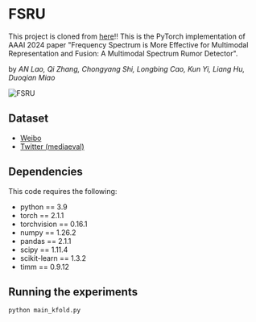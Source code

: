 # FSRU
This project is cloned from [here](https://github.com/dm4m/FSRU.git)!!
This is the PyTorch implementation of AAAI 2024 paper "Frequency Spectrum is More Effective 
for Multimodal Representation and Fusion: A Multimodal Spectrum Rumor Detector".

by _AN Lao, Qi Zhang, Chongyang Shi, Longbing Cao, Kun Yi, Liang Hu, Duoqian Miao_

![FSRU](./fig/model.jpg "FSRU")

## Dataset
* [Weibo](https://drive.google.com/file/d/14VQ7EWPiFeGzxp3XC2DeEHi-BEisDINn/view)
* [Twitter (mediaeval)](https://github.com/MKLab-ITI/image-verification-corpus/tree/master/mediaeval2015)

## Dependencies
This code requires the following:
* python == 3.9
* torch == 2.1.1
* torchvision == 0.16.1
* numpy == 1.26.2
* pandas == 2.1.1
* scipy == 1.11.4
* scikit-learn == 1.3.2
* timm == 0.9.12

## Running the experiments
```shell
python main_kfold.py
```

